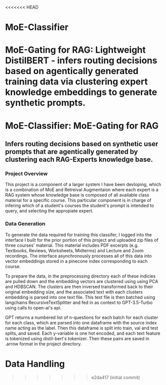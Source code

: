 <<<<<<< HEAD
# MoE-Classifier
MoE-Gating for RAG: Lightweight DistilBERT - infers routing decisions based on agentically generated training data via clustering expert knowledge embeddings to generate synthetic prompts. 
=======
# MoE-Classifier: MoE-Gating for RAG
Infers routing decisions based on synthetic user prompts that are agentically generated by clustering each RAG-Experts knowledge base.
---

### Project Overview
This project is a component of a larger system I have been devloping, which is a combination of MoE and Retreival Augmentaion where each expert is a RAG system
whose knowledge base is composed of all available class material for a specific course. This particular component is in charge of infering which of a student's courses
the student's prompt is intended to query, and selecting the appropiate expert.

### Data Generation
To generate the data required for training this classifer, I logged into the interface I built for the prior portion of this project and uploaded zip files of three courses'
material. This material includes PDF excerpts (e.g. Textbooks, Reviews, Worksheets, Midterms) and Lecture and Zoom recordings. The interface asynchronously processes all of this data
into vector embeddings stored in a pinecone index corresponding to each course.

To prepare the data, in the preprocessing directory each of these indicies are pulled down and the embedding vectors are clustered using using PCA and HDBSCAN.
The clusters are then inversed transformed back to their original embedding size, and the associated text with each clusters embedding is parsed into one text file.
This text file is then batched using langchains RecursiveTextSplitter and fed in as context to GPT-3.5-Turbo using calls to open-ai's api.

GPT returns a numbered list of n-questions for each batch for each cluster for each class, which are parsed into one dataframe with the source index name acting as the label.
Then this dataframe is split into train, val and test splits, and saved. Each y-variable is one hot encoded, and each text feature is tokenized using distil-bert's tokenizer.
Then these pairs are saved in .arrow format in the project directory.

# Data Handling




>>>>>>> e2da417 (initial commit)
